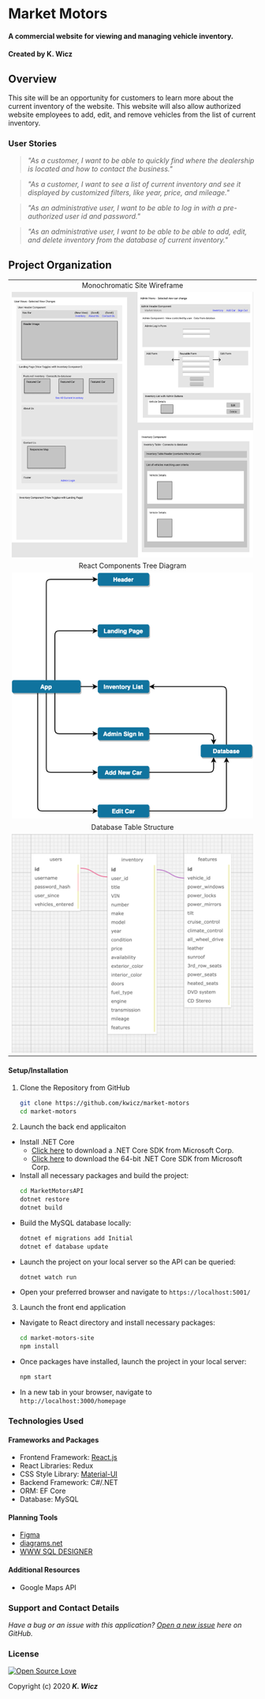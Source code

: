 # Market Motors

#### A commercial website for viewing and managing vehicle inventory.

#### Created by K. Wicz

## Overview

This site will be an opportunity for customers to learn more about the current inventory of the website.  This website will also allow authorized website employees to add, edit, and remove vehicles from the list of current inventory.

### User Stories

> _"As a customer, I want to be able to quickly find where the dealership is located and how to contact the business."_

> _"As a customer, I want to see a list of current inventory and see it displayed by customized filters, like year, price, and mileage."_

> _"As an administrative user, I want to be able to log in with a pre-authorized user id and password."_

>_"As an administrative user, I want to be able to be able to add, edit, and delete inventory from the database of current inventory."_

## Project Organization

||
|:---:|
|Monochromatic Site Wireframe|
|![Site Wireframe](./marketMotorsWireframe.png)
|React Components Tree Diagram|
|![Components Diagram](./marketMotorsComponents.png)|
|Database Table Structure|
|![Database Structure](./db_tables.png)|



#### Setup/Installation

1. Clone the Repository from GitHub
    ```sh
    git clone https://github.com/kwicz/market-motors
    cd market-motors
    ```


2. Launch the back end applicaiton
* Install .NET Core
  * [Click here](https://dotnet.microsoft.com/download/thank-you/dotnet-sdk-2.2.106-macos-x64-installer) to download a .NET Core SDK from Microsoft Corp.
  * [Click here](https://dotnet.microsoft.com/download/thank-you/dotnet-sdk-2.2.203-windows-x64-installer) to download the 64-bit .NET Core SDK from Microsoft Corp.
* Install all necessary packages and build the project:
    ```sh
    cd MarketMotorsAPI
    dotnet restore
    dotnet build
    ```
* Build the MySQL database locally:
  ```sh
  dotnet ef migrations add Initial
  dotnet ef database update
  ```
* Launch the project on your local server so the API can be queried:
  ```sh
  dotnet watch run
  ```
* Open your preferred browser and navigate to `https://localhost:5001/`

3. Launch the front end application
* Navigate to React directory and install necessary packages:
  ```sh
  cd market-motors-site
  npm install
  ```
* Once packages have installed, launch the project in your local server:
  ```sh
  npm start
  ```
* In a new tab in your browser, navigate to `http://localhost:3000/homepage`


### Technologies Used

#### Frameworks and Packages
* Frontend Framework: [React.js](https://reactjs.org/)
* React Libraries: Redux
* CSS Style Library: [Material-UI](https://material-ui.com/)
* Backend Framework: C#/.NET
* ORM: EF Core
* Database: MySQL

#### Planning Tools
* [Figma](https://www.figma.com/)
* [diagrams.net](https://www.diagrams.net/)
* [WWW SQL DESIGNER](https://ondras.zarovi.cz/sql/demo/)

#### Additional Resources
* Google Maps API

### Support and Contact Details
_Have a bug or an issue with this application? [Open a new issue](https://github.com/kwicz/market-motors/issues) here on GitHub._

### License

[![Open Source Love](https://badges.frapsoft.com/os/mit/mit.svg?v=102)](LICENSE)

Copyright (c) 2020 **_K. Wicz_**